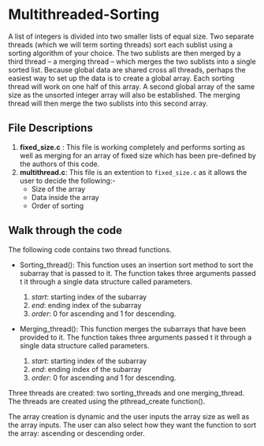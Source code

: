 # Multithreaded-Sorting

A list of integers is divided into two smaller lists of equal size. Two separate threads (which we
will term sorting threads) sort each sublist using a sorting algorithm of your choice. The two
sublists are then merged by a third thread – a merging thread – which merges the two sublists
into a single sorted list. Because global data are shared cross all threads, perhaps the easiest way
to set up the data is to create a global array. Each sorting thread will work on one half of this
array. A second global array of the same size as the unsorted integer array will also be
established. The merging thread will then merge the two sublists into this second array. 

## File Descriptions
1. **fixed_size.c** : This file is working completely and performs sorting as well as merging for an array of fixed size which has been pre-defined by the authors of this code. 
2. **multithread.c**: This file is an extention to `fixed_size.c` as it allows the user to decide the following:- 
    * Size of the array
    * Data inside the array
    * Order of sorting

## Walk through the code

The following code contains two thread functions. 

* Sorting_thread(): This function uses an insertion sort method to sort the subarray that is passed to it. The function takes three arguments passed t it through a single data structure called parameters. 

    1. *start*: starting index of the subarray
    2. *end*: ending index of the subarray
    3. *order*: 0 for ascending and 1 for descending. 

* Merging_thread(): This function merges the subarrays that have been provided to it. The function takes three arguments passed t it through a single data structure called parameters. 

    1. *start*: starting index of the subarray
    2. *end*: ending index of the subarray
    3. *order*: 0 for ascending and 1 for descending.

Three threads are created: two sorting_threads and one merging_thread. The threads are created using the pthread_create function(). 

The array creation is dynamic and the user inputs the array size as well as the array inputs. The user can also select how they want the function to sort the array: ascending or descending order. 
